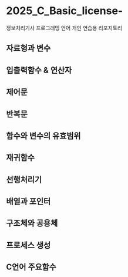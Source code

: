# 2025_C_Basic_license-
정보처리기사 프로그래밍 언어 
개인 연습용 리포지토리

## 자료형과 변수

## 입출력함수 & 연산자

## 제어문

## 반복문

## 함수와 변수의 유효범위

## 재귀함수

## 선행처리기

## 배열과 포인터

## 구조체와 공용체 

## 프로세스 생성

## C언어 주요함수
